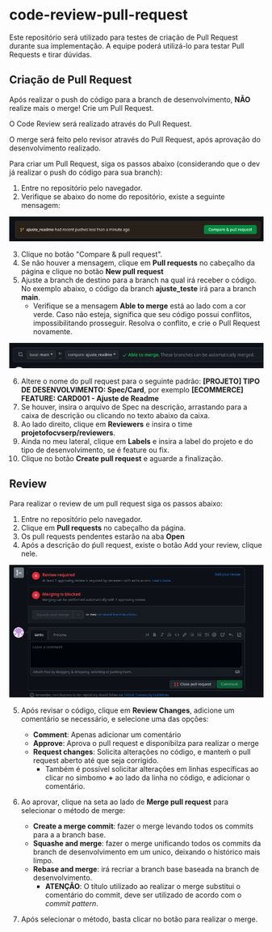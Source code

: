 # code-review-pull-request

Este repositório será utilizado para testes de criação de Pull Request durante sua implementação.
A equipe poderá utilizá-lo para testar Pull Requests e tirar dúvidas.

## Criação de Pull Request

Após realizar o push do código para a branch de desenvolvimento, **NÃO** realize mais o merge! Crie um Pull Request.

O Code Review será realizado através do Pull Request.

O merge será feito pelo revisor através do Pull Request, após aprovação do desenvolvimento realizado.

Para criar um Pull Request, siga os passos abaixo (considerando que o dev já realizar o push do código para sua branch): 

1. Entre no repositório pelo navegador.
2. Verifique se abaixo do nome do repositório, existe a seguinte mensagem:

![Alt text](.readme_images/image.png)

3. Clique no botão "Compare & pull request".
4. Se não houver a mensagem, clique em **Pull requests** no cabeçalho da página e clique no botão **New pull request**
5. Ajuste a branch de destino para a branch na qual irá receber o código. No exemplo abaixo, o código da branch **ajuste_teste** irá para a branch **main**.
    - Verifique se a mensagem **Able to merge** está ao lado com a cor verde. Caso não esteja, significa que seu código possui conflitos, impossibilitando prosseguir. Resolva o conflito, e crie o Pull Request novamente.

![Alt text](.readme_images/image-1.png)

6. Altere o nome do pull request para o seguinte padrão: **[PROJETO] TIPO DE DESENVOLVIMENTO: Spec/Card**, por exemplo **[ECOMMERCE] FEATURE: CARD001 - Ajuste de Readme**
7. Se houver, insira o arquivo de Spec na descrição, arrastando para a caixa de descrição ou clicando no texto abaixo da caixa.
8. Ao lado direito, clique em **Reviewers** e insira o time **projetofocvserp/reviewers**.
9. Ainda no meu lateral, clique em **Labels** e insira a label do projeto e do tipo de desenvolvimento, se é feature ou fix.
10. Clique no botão **Create pull request** e aguarde a finalização.


## Review

Para realizar o review de um pull request siga os passos abaixo:

1. Entre no repositório pelo navegador.
2. Clique em **Pull requests** no cabeçalho da página.
3. Os pull requests pendentes estarão na aba **Open**
4. Após a descrição do ṕull request, existe o botão Add your review, clique nele.

![Alt text](.readme_images/image-2.png)

5. Após revisar o código, clique em **Review Changes**, adicione um comentário se necessário, e selecione uma das opções:
    - **Comment**: Apenas adicionar um comentário
    - **Approve**: Aprova o pull request e disponibilza para realizar o merge
    - **Request changes**: Solicita alterações no código, e manteḿ o pull request aberto até que seja corrigido.
        - Também é possível solicitar alterações em linhas específicas ao clicar no simbomo **+** ao lado da linha no código, e adicionar o comentário.     
        
6. Ao aprovar, clique na seta ao lado de **Merge pull request** para selecionar o método de merge:
    - **Create a merge commit**: fazer o merge levando todos os commits para a a branch base.
    - **Squashe and merge**: fazer o merge unificando todos os commits da branch de desenvolvimento em um unico, deixando o histórico mais limpo.
    - **Rebase and merge**: irá recriar a branch base baseada na branch de desenvolvimento.
        - **ATENÇÃO**: O título utilizado ao realizar o merge substitui o comentário do commit, deve ser utilizado de acordo com o *commit pattern*.
7. Após selecionar o método, basta clicar no botão para realizar o merge.